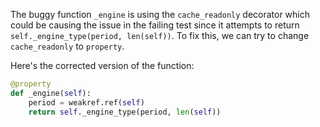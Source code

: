 The buggy function `_engine` is using the `cache_readonly` decorator which could be causing the issue in the failing test since it attempts to return `self._engine_type(period, len(self))`. 
To fix this, we can try to change `cache_readonly` to `property`.

Here's the corrected version of the function:

```python
@property
def _engine(self):
    period = weakref.ref(self)
    return self._engine_type(period, len(self))
```